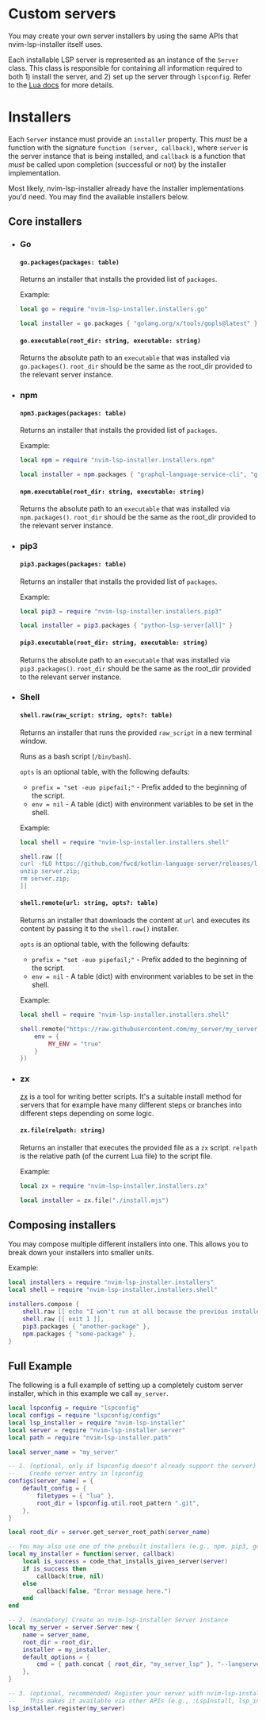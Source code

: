 # Custom servers

You may create your own server installers by using the same APIs that nvim-lsp-installer itself uses.

Each installable LSP server is represented as an instance of the `Server` class. This class is responsible for
containing all information required to both 1) install the server, and 2) set up the server through `lspconfig`. Refer
to the [Lua docs](./lua/nvim-lsp-installer/server.lua) for more details.

# Installers

Each `Server` instance must provide an `installer` property. This _must_ be a function with the signature `function (server, callback)`, where `server` is the server instance that is being installed, and `callback` is a function that
_must_ be called upon completion (successful or not) by the installer implementation.

Most likely, nvim-lsp-installer already have the installer implementations you'd need. You may find the available installers below.

## Core installers

-   ### Go

    #### `go.packages(packages: table)`

    Returns an installer that installs the provided list of `packages`.

    Example:

    ```lua
    local go = require "nvim-lsp-installer.installers.go"

    local installer = go.packages { "golang.org/x/tools/gopls@latest" }
    ```

    #### `go.executable(root_dir: string, executable: string)`

    Returns the absolute path to an `executable` that was installed via `go.packages()`. `root_dir` should be the same as
    the root_dir provided to the relevant server instance.

-   ### npm

    #### `npm3.packages(packages: table)`

    Returns an installer that installs the provided list of `packages`.

    Example:

    ```lua
    local npm = require "nvim-lsp-installer.installers.npm"

    local installer = npm.packages { "graphql-language-service-cli", "graphql" },
    ```

    #### `npm.executable(root_dir: string, executable: string)`

    Returns the absolute path to an `executable` that was installed via `npm.packages()`. `root_dir` should be the same as
    the root_dir provided to the relevant server instance.

-   ### pip3

    #### `pip3.packages(packages: table)`

    Returns an installer that installs the provided list of `packages`.

    Example:

    ```lua
    local pip3 = require "nvim-lsp-installer.installers.pip3"

    local installer = pip3.packages { "python-lsp-server[all]" }
    ```

    #### `pip3.executable(root_dir: string, executable: string)`

    Returns the absolute path to an `executable` that was installed via `pip3.packages()`. `root_dir` should be the same as
    the root_dir provided to the relevant server instance.

-   ### Shell

    #### `shell.raw(raw_script: string, opts?: table)`

    Returns an installer that runs the provided `raw_script` in a new terminal window.

    Runs as a bash script (`/bin/bash`).

    `opts` is an optional table, with the following defaults:

    -   `prefix = "set -euo pipefail;"` - Prefix added to the beginning of the script.
    -   `env = nil` - A table (dict) with environment variables to be set in the shell.

    Example:

    ```lua
    local shell = require "nvim-lsp-installer.installers.shell"

    shell.raw [[
    curl -fLO https://github.com/fwcd/kotlin-language-server/releases/latest/download/server.zip;
    unzip server.zip;
    rm server.zip;
    ]]
    ```

    #### `shell.remote(url: string, opts?: table)`

    Returns an installer that downloads the content at `url` and executes its content by passing it to the `shell.raw()`
    installer.

    `opts` is an optional table, with the following defaults:

    -   `prefix = "set -euo pipefail;"` - Prefix added to the beginning of the script.
    -   `env = nil` - A table (dict) with environment variables to be set in the shell.

    Example:

    ```lua
    local shell = require "nvim-lsp-installer.installers.shell"

    shell.remote("https://raw.githubusercontent.com/my_server/my_server_lsp/install.sh", {
        env = {
            MY_ENV = "true"
        }
    })
    ```

-   ### zx

    [zx](https://github.com/google/zx) is a tool for writing better scripts. It's a suitable install method for servers
    that for example have many different steps or branches into different steps depending on some logic.

    #### `zx.file(relpath: string)`

    Returns an installer that executes the provided file as a `zx` script. `relpath` is the relative path (of the current
    Lua file) to the script file.

    Example:

    ```lua
    local zx = require "nvim-lsp-installer.installers.zx"

    local installer = zx.file("./install.mjs")
    ```

## Composing installers

You may compose multiple different installers into one. This allows you to break down your installers into smaller
units.

Example:

```lua
local installers = require "nvim-lsp-installer.installers"
local shell = require "nvim-lsp-installer.installers.shell"

installers.compose {
    shell.raw [[ echo "I won't run at all because the previous installer failed." ]],
    shell.raw [[ exit 1 ]],
    pip3.packages { "another-package" },
    npm.packages { "some-package" },
}
```

## Full Example

The following is a full example of setting up a completely custom server installer, which in this example we call `my_server`.

```lua
local lspconfig = require "lspconfig"
local configs = require "lspconfig/configs"
local lsp_installer = require "nvim-lsp-installer"
local server = require "nvim-lsp-installer.server"
local path = require "nvim-lsp-installer.path"

local server_name = "my_server"

-- 1. (optional, only if lspconfig doesn't already support the server)
--    Create server entry in lspconfig
configs[server_name] = {
    default_config = {
        filetypes = { "lua" },
        root_dir = lspconfig.util.root_pattern ".git",
    },
}

local root_dir = server.get_server_root_path(server_name)

-- You may also use one of the prebuilt installers (e.g., npm, pip3, go, shell, zx).
local my_installer = function(server, callback)
    local is_success = code_that_installs_given_server(server)
    if is_success then
        callback(true, nil)
    else
        callback(false, "Error message here.")
    end
end

-- 2. (mandatory) Create an nvim-lsp-installer Server instance
local my_server = server.Server:new {
    name = server_name,
    root_dir = root_dir,
    installer = my_installer,
    default_options = {
        cmd = { path.concat { root_dir, "my_server_lsp" }, "--langserver" },
    },
}

-- 3. (optional, recommended) Register your server with nvim-lsp-installer.
--    This makes it available via other APIs (e.g., :LspInstall, lsp_installer.get_available_servers()).
lsp_installer.register(my_server)
```
